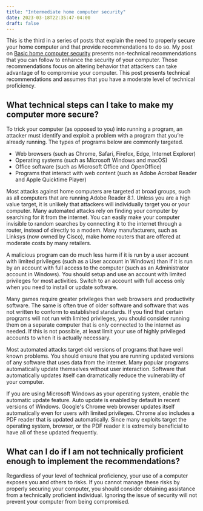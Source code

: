 ```yaml
---
title: "Intermediate home computer security"
date: 2023-03-18T22:35:47-04:00
draft: false
---
```


This is the third in a series of posts that explain the need to properly secure your home computer and that provide recommendations to do so. My post on [Basic home computer security](/wp/posts/basic-home-computer-security/) presents non-technical recommendations that you can follow to enhance the security of your computer. Those recommendations focus on altering behavior that attackers can take advantage of to compromise your computer. This post presents technical recommendations and assumes that you have a moderate level of technical proficiency.

## What technical steps can I take to make my computer more secure?

To trick your computer (as opposed to you) into running a program, an attacker must identify and exploit a problem with a program that you’re already running. The types of programs below are commonly targeted.

- Web browsers (such as Chrome, Safari, Firefox, Edge, Internet Explorer)
- Operating systems (such as Microsoft Windows and macOS)
- Office software (such as Microsoft Office and OpenOffice)</li>
- Programs that interact with web content (such as Adobe Acrobat Reader and Apple Quicktime Player)

Most attacks against home computers are targeted at broad groups, such as all computers that are running Adobe Reader 8.1. Unless you are a high value target, it is unlikely that attackers will individually target you or your computer. Many automated attacks rely on finding your computer by searching for it from the internet. You can easily make your computer invisible to random searches by connecting it to the internet through a router, instead of directly to a modem. Many manufacturers, such as Linksys (now owned by Cisco), make home routers that are offered at moderate costs by many retailers.

A malicious program can do much less harm if it is run by a user account with limited privileges (such as a User account in Windows) than if it is run by an account with full access to the computer (such as an Administrator account in Windows). You should setup and use an account with limited privileges for most activities. Switch to an account with full access only when you need to install or update software.

Many games require greater privileges than web browsers and productivity software. The same is often true of older software and software that was not written to conform to established standards. If you find that certain programs will not run with limited privileges, you should consider running them on a separate computer that is only connected to the internet as needed. If this is not possible, at least limit your use of highly privileged accounts to when it is actually necessary.

Most automated attacks target old versions of programs that have well known problems. You should ensure that you are running updated versions of any software that uses data from the internet. Many popular programs automatically update themselves without user interaction. Software that automatically updates itself can dramatically reduce the vulnerability of your computer.

If you are using Microsoft Windows as your operating system, enable the automatic update feature. Auto update is enabled by default in recent versions of Windows. Google's Chrome web browser updates itself automatically even for users with limited privileges. Chrome also includes a PDF reader that is updated automatically. Since many exploits target the operating system, browser, or the PDF reader it is extremely beneficial to have all of these updated frequently.

## What can I do if I am not technically proficient enough to implement the recommendations?

Regardless of your level of technical proficiency, your use of a computer exposes you and others to risks. If you cannot manage these risks by properly securing your computer, you should consider obtaining assistance from a technically proficient individual. Ignoring the issue of security will not prevent your computer from being compromised.